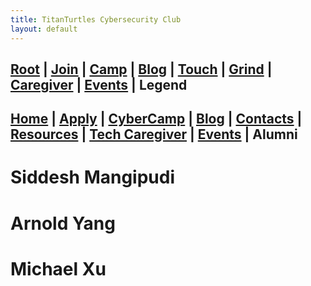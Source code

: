 ```yaml
---
title: TitanTurtles Cybersecurity Club
layout: default
---
```


## [Root](./index.html) | [Join](./apply.html) | [Camp](./cybercamp.html) | [Blog](./blog.html) | [Touch](./contacts.html) | [Grind](./resources.html) | [Caregiver](./techcg.html) | [Events](./events.html) | **Legend**

## [Home](./index.html) | [Apply](./apply.html) | [CyberCamp](./cybercamp.html) | [Blog](./blog.html) | [Contacts](./contacts.html) | [Resources](./resources.html) | [Tech Caregiver](./techcg.html) | [Events](./events.html) | **Alumni**

# Siddesh Mangipudi

# Arnold Yang

# Michael Xu
